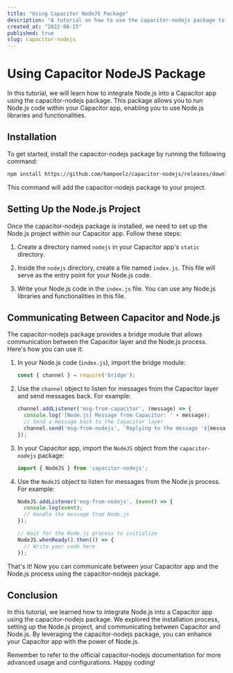 ```yaml
---
title: "Using Capacitor NodeJS Package"
description: "A tutorial on how to use the capacitor-nodejs package to integrate Node.js into your Capacitor app."
created_at: "2022-08-15"
published: true
slug: capacitor-nodejs
---
```


# Using Capacitor NodeJS Package

In this tutorial, we will learn how to integrate Node.js into a Capacitor app using the capacitor-nodejs package. This package allows you to run Node.js code within your Capacitor app, enabling you to use Node.js libraries and functionalities.

## Installation

To get started, install the capacitor-nodejs package by running the following command:

```bash
npm install https://github.com/hampoelz/capacitor-nodejs/releases/download/v1.0.0-beta.4/capacitor-nodejs.tgz
```

This command will add the capacitor-nodejs package to your project.

## Setting Up the Node.js Project

Once the capacitor-nodejs package is installed, we need to set up the Node.js project within our Capacitor app. Follow these steps:

1. Create a directory named `nodejs` in your Capacitor app's `static` directory.

2. Inside the `nodejs` directory, create a file named `index.js`. This file will serve as the entry point for your Node.js code.

3. Write your Node.js code in the `index.js` file. You can use any Node.js libraries and functionalities in this file.

## Communicating Between Capacitor and Node.js

The capacitor-nodejs package provides a bridge module that allows communication between the Capacitor layer and the Node.js process. Here's how you can use it:

1. In your Node.js code (`index.js`), import the bridge module:

   ```javascript
   const { channel } = require('bridge');
   ```

2. Use the `channel` object to listen for messages from the Capacitor layer and send messages back. For example:

   ```javascript
   channel.addListener('msg-from-capacitor', (message) => {
     console.log('[Node.js] Message from Capacitor: ' + message);
     // Send a message back to the Capacitor layer
     channel.send('msg-from-nodejs', `Replying to the message '${message}'.`);
   });
   ```

3. In your Capacitor app, import the `NodeJS` object from the `capacitor-nodejs` package:

   ```typescript
   import { NodeJS } from 'capacitor-nodejs';
   ```

4. Use the `NodeJS` object to listen for messages from the Node.js process. For example:

   ```typescript
   NodeJS.addListener('msg-from-nodejs', (event) => {
     console.log(event);
     // Handle the message from Node.js
   });

   // Wait for the Node.js process to initialize
   NodeJS.whenReady().then(() => {
     // Write your code here
   });
   ```

That's it! Now you can communicate between your Capacitor app and the Node.js process using the capacitor-nodejs package.

## Conclusion

In this tutorial, we learned how to integrate Node.js into a Capacitor app using the capacitor-nodejs package. We explored the installation process, setting up the Node.js project, and communicating between Capacitor and Node.js. By leveraging the capacitor-nodejs package, you can enhance your Capacitor app with the power of Node.js.

Remember to refer to the official capacitor-nodejs documentation for more advanced usage and configurations. Happy coding!